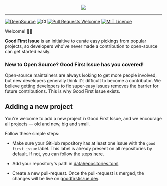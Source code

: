 <p align="center">
  <a href="https://goodfirstissue.dev" target="_blank">
    <img src="https://goodfirstissue.dev/images/gfi-logo-dark.svg">
  </a>
</p>
<hr>

[![DeepSource](https://static.deepsource.io/deepsource-badge-light-mini.svg)](https://deepsource.io/gh/deepsourcelabs/good-first-issue/?ref=repository-badge)
![CI](https://github.com/deepsourcelabs/good-first-issue/workflows/CI/badge.svg)
[![Pull Requests Welcome](https://img.shields.io/badge/PRs-welcome-brightgreen.svg?style=flat)](http://makeapullrequest.com)
[![MIT Licence](https://badges.frapsoft.com/os/mit/mit.svg?v=103)](https://opensource.org/licenses/mit-license.php) 

Welcome! 👋🏼

**Good First Issue** is an initiaitive to curate easy pickings from popular projects, so developers who've never made a contribution to open-source can get started easily.

### New to Open Source? Good First Issue has you covered!
Open-source maintainers are always looking to get more people involved, but new developers generally think it's difficult to become a contributor. We believe getting developers to fix super-easy issues removes the barrier for future contributions. This is why Good First Issue exists.

## Adding a new project

You're welcome to add a new project in Good First Issue, and we encourage all projects &mdash; old and new, big and small.

Follow these simple steps:

* Make sure your GitHub repository has at least one issue with the `good first issue` label. This label is already present on all repositories by default. If not, you can follow the steps [here](https://help.github.com/en/github/managing-your-work-on-github/applying-labels-to-issues-and-pull-requests).

* Add your repository's path in [data/repositories.toml](data/repositories.toml).

* Create a new pull-request. Once the pull-request is merged, the changes will be live on [goodfirstissue.dev](https://goodfirstissue.dev/).

